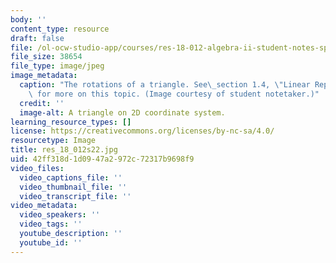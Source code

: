 ```yaml
---
body: ''
content_type: resource
draft: false
file: /ol-ocw-studio-app/courses/res-18-012-algebra-ii-student-notes-spring-2022/res_18_012s22.jpg
file_size: 38654
file_type: image/jpeg
image_metadata:
  caption: "The rotations of a triangle. See\_section 1.4, \"Linear Representations,\"\
    \ for more on this topic. (Image courtesy of student notetaker.)"
  credit: ''
  image-alt: A triangle on 2D coordinate system.
learning_resource_types: []
license: https://creativecommons.org/licenses/by-nc-sa/4.0/
resourcetype: Image
title: res_18_012s22.jpg
uid: 42ff318d-1d09-47a2-972c-72317b9698f9
video_files:
  video_captions_file: ''
  video_thumbnail_file: ''
  video_transcript_file: ''
video_metadata:
  video_speakers: ''
  video_tags: ''
  youtube_description: ''
  youtube_id: ''
---
```

